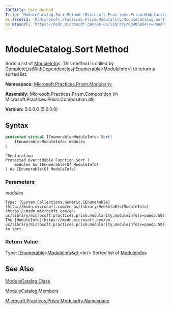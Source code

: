 ```yaml
---
TOCTitle: Sort Method
Title: 'ModuleCatalog.Sort Method (Microsoft.Practices.Prism.Modularity)'
ms:assetid: 'M:Microsoft.Practices.Prism.Modularity.ModuleCatalog.Sort(System.Collections.Generic.IEnumerable{Microsoft.Practices.Prism.Modularity.ModuleInfo})'
ms:mtpsurl: 'https://msdn.microsoft.com/en-us/library/Gg405884(v=PandP.50)'
---
```



# ModuleCatalog.Sort Method

Sorts a list of [ModuleInfo](https://msdn.microsoft.com/en-us/library/microsoft.practices.prism.modularity.moduleinfo(v=pandp.50))s. This method is called by [CompleteListWithDependencies(IEnumerable&lt;ModuleInfo&gt;)](https://msdn.microsoft.com/en-us/library/microsoft.practices.prism.modularity.modulecatalog.completelistwithdependencies(v=pandp.50)) to return a sorted list.

**Namespace:** [Microsoft.Practices.Prism.Modularity](https://msdn.microsoft.com/en-us/library/microsoft.practices.prism.modularity(v=pandp.50))

**Assembly:** Microsoft.Practices.Prism.Composition (in Microsoft.Practices.Prism.Composition.dll)

**Version:** 5.0.0.0 (5.0.0.0)

## Syntax

```C#
protected virtual IEnumerable<ModuleInfo> Sort(
	IEnumerable<ModuleInfo> modules
)
```

```VB
'Declaration
Protected Overridable Function Sort ( 
	modules As IEnumerable(Of ModuleInfo)
) As IEnumerable(Of ModuleInfo)
```

### Parameters

*modules*

	Type: [System.Collections.Generic.IEnumerable](http://msdn.microsoft.com/en-us/library/9eekhta0)<[ModuleInfo](https://msdn.microsoft.com/en-us/library/microsoft.practices.prism.modularity.moduleinfo(v=pandp.50))>
	The [ModuleInfo](https://msdn.microsoft.com/en-us/library/microsoft.practices.prism.modularity.moduleinfo(v=pandp.50))s to sort.

### Return Value
Type: [IEnumerable](http://msdn.microsoft.com/en-us/library/9eekhta0)&lt;[ModuleInfo](https://msdn.microsoft.com/en-us/library/microsoft.practices.prism.modularity.moduleinfo(v=pandp.50))&gt;<br/>
Sorted list of [ModuleInfo](https://msdn.microsoft.com/en-us/library/microsoft.practices.prism.modularity.moduleinfo(v=pandp.50))s

## See Also

[ModuleCatalog Class](https://msdn.microsoft.com/en-us/library/microsoft.practices.prism.modularity.modulecatalog(v=pandp.50))

[ModuleCatalog Members](https://msdn.microsoft.com/en-us/library/microsoft.practices.prism.modularity.modulecatalog_members(v=pandp.50))

[Microsoft.Practices.Prism.Modularity Namespace](https://msdn.microsoft.com/en-us/library/microsoft.practices.prism.modularity(v=pandp.50))
